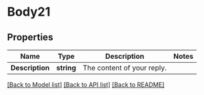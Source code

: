 # Body21

## Properties
Name | Type | Description | Notes
------------ | ------------- | ------------- | -------------
**Description** | **string** | The content of your reply.  | 

[[Back to Model list]](../README.md#documentation-for-models) [[Back to API list]](../README.md#documentation-for-api-endpoints) [[Back to README]](../README.md)


